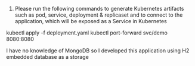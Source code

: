 1) Please run the following commands to generate Kubernetes artifacts such as pod, service, deployment & replicaset and to connect to the application, which will be exposed as a Service in Kubernetes

kubectl apply -f deployment.yaml 
kubectl port-forward svc/demo 8080:8080


I have no knowledge of MongoDB so I developed this application using H2 embedded database as a storage
